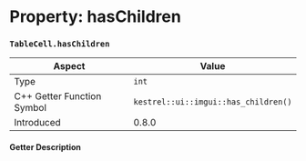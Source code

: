 
# Property: hasChildren
### `TableCell.hasChildren`

| Aspect | Value |
| --- | --- |
| Type | `int` |
| C++ Getter Function Symbol | `kestrel::ui::imgui::has_children()` |
| Introduced | 0.8.0 |

#### Getter Description

